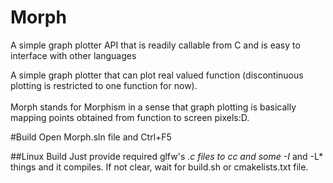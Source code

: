 # Morph
A simple graph plotter API that is readily callable from C and is easy to interface with other languages 

A simple graph plotter that can plot real valued function (discontinuous plotting is restricted to one function for now). <br><br>
Morph stands for Morphism in a sense that graph plotting is basically mapping points obtained from function to screen pixels:D.  <br>

#Build 
Open Morph.sln file and Ctrl+F5

##Linux Build 
Just provide required glfw's *.c files to cc and some -I* and -L* things and it compiles. If not clear, wait for build.sh or cmakelists.txt file. 
